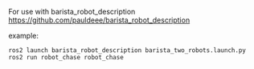 For use with barista_robot_description
https://github.com/pauldeee/barista_robot_description

example:
```
ros2 launch barista_robot_description barista_two_robots.launch.py
ros2 run robot_chase robot_chase
```